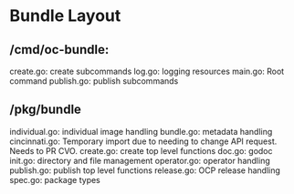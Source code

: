 # Bundle Layout

## /cmd/oc-bundle:

create.go: create subcommands
log.go: logging resources
main.go: Root command
publish.go: publish subcommands

## /pkg/bundle

individual.go: individual image handling
bundle.go: metadata handling
cincinnati.go: Temporary import due to needing to change API request. Needs to PR CVO.
create.go: create top level functions
doc.go: godoc
init.go: directory and file management
operator.go: operator handling
publish.go: publish top level functions
release.go: OCP release handling
spec.go: package types 


